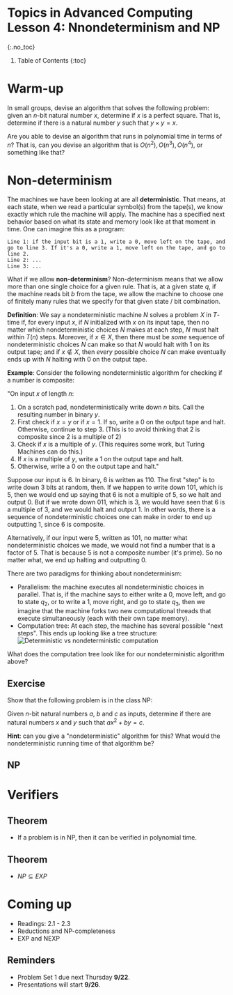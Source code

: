 # Topics in Advanced Computing Lesson 4: Nnondeterminism and NP
{:.no_toc}

1. Table of Contents
{:toc}

# Warm-up

In small groups, devise an algorithm that solves the following problem: given an $n$-bit natural number $x$, determine if $x$ is a perfect square. That is, determine if there is a natural number $y$ such that $y \times y = x$.

Are you able to devise an algorithm that runs in polynomial time in terms of $n$? That is, can you devise an algorithm that is $O(n^2), O(n^3), O(n^4)$, or something like that?

# Non-determinism

The machines we have been looking at are all **deterministic**. That means, at each state, when we read a particular symbol(s) from the tape(s), we know exactly which rule the machine will apply. The machine has a specified next behavior based on what its state and memory look like at that moment in time. One can imagine this as a program:

```
Line 1: if the input bit is a 1, write a 0, move left on the tape, and go to line 3. If it's a 0, write a 1, move left on the tape, and go to line 2.
Line 2: ...
Line 3: ...
```

What if we allow **non-determinism**? Non-determinism means that we allow more than one single choice for a given rule. That is, at a given state $q$, if the machine reads bit $b$ from the tape, we allow the machine to choose one of finitely many rules that we specify for that given state / bit combination.

**Definition**: We say a nondeterministic machine $N$ solves a problem $X$ in $T$-time if, for every input $x$, if $N$ initialized with $x$ on its input tape, then no matter which nondeterministic choices $N$ makes at each step, $N$ must halt within $T(n)$ steps. Moreover, if $x \in X$, then there must be *some* sequence of nondeterministic choices $N$ can make so that $N$ would halt with $1$ on its output tape; and if $x \not \in X$, then *every* possible choice $N$ can make eventually ends up with $N$ halting with $0$ on the output tape.

**Example**: Consider the following nondeterministic algorithm for checking if a number is composite:

"On input $x$ of length $n$:  
1. On a scratch pad, nondeterministically write down $n$ bits. Call the resulting number in binary $y$.
2. First check if $x = y$ or if $x = 1$. If so, write a 0 on the output tape and halt. Otherwise, continue to step 3. (This is to avoid thinking that 2 is composite since $2$ is a multiple of $2$)
3. Check if $x$ is a multiple of $y$. (This requires some work, but Turing Machines can do this.)
4. If $x$ is a multiple of $y$, write a $1$ on the output tape and halt.
5. Otherwise, write a $0$ on the output tape and halt."

Suppose our input is 6. In binary, 6 is written as 110. The first "step" is to write down 3 bits at random, then. If we happen to write down 101, which is 5, then we would end up saying that 6 is not a multiple of 5, so we halt and output 0. But if we wrote down 011, which is 3, we would have seen that 6 is a multiple of 3, and we would halt and output 1. In other words, there is a sequence of nondeterministic choices one can make in order to end up outputting 1, since $6$ is composite.

Alternatively, if our input were 5, written as 101, no matter what nondeterministic choices we made, we would not find a number that is a factor of 5. That is because 5 is not a composite number (it's prime). So no matter what, we end up halting and outputting 0.

There are two paradigms for thinking about nondeterminism:

* Parallelism: the machine executes all nondeterministic choices in parallel. That is, if the machine says to either write a 0, move left, and go to state $q_2$, or to write a 1, move right, and go to state $q_3$, then we imagine that the machine forks two new computational threads that execute simultaneously (each with their own tape memory).
* Computation tree: At each step, the machine has several possible "next steps". This ends up looking like a tree structure: <img alt="Deterministic vs nondeterministic computation" src="https://upload.wikimedia.org/wikipedia/commons/1/16/Difference_between_deterministic_and_Nondeterministic.svg" />

What does the computation tree look like for our nondeterministic algorithm above?

## Exercise

Show that the following problem is in the class NP:

Given $n$-bit natural numbers $a$, $b$ and $c$ as inputs, determine if there are natural numbers $x$ and $y$ such that $ax^2 + by = c$.

**Hint**: can you give a "nondeterministic" algorithm for this? What would the nondeterministic running time of that algorithm be?

## NP

# Verifiers

## Theorem

* If a problem is in NP, then it can be verified in polynomial time.

## Theorem

* $NP \subseteq EXP$

# Coming up

* Readings: 2.1 - 2.3
* Reductions and NP-completeness
* EXP and NEXP

## Reminders

* Problem Set 1 due next Thursday **9/22**.
* Presentations will start **9/26**.
